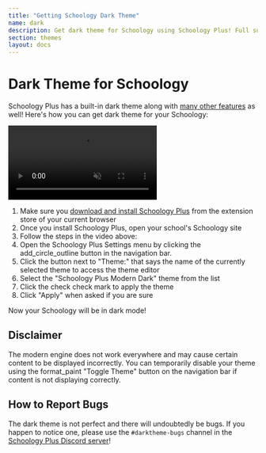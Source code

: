 ```yaml
---
title: "Getting Schoology Dark Theme"
name: dark
description: Get dark theme for Schoology using Schoology Plus! Full support for dark mode on every page in addition to dozens of other features!
section: themes
layout: docs
---
```


# Dark Theme for Schoology

Schoology Plus has a built-in dark theme along with [many other features](/features.md) as well! Here's how you can get dark theme for your Schoology:

<video autoplay muted loop>
  <source src="https://i.imgur.com/MNehXl0.mp4" type="video/mp4">
  Video tutorial for enabling Dark Theme for Schoology using the theme editor in Schoology Plus.
</video>


1. Make sure you [download and install Schoology Plus](/download.md) from the extension store of your current browser
2. Once you install Schoology Plus, open your school's Schoology site
3. Follow the steps in the video above:
4. Open the Schoology Plus Settings menu by clicking the <span class="material-icons">add_circle_outline</span> button in the navigation bar.
5. Click the button next to "Theme:" that says the name of the currently selected theme to access the theme editor
6. Select the "Schoology Plus Modern Dark" theme from the list
7. Click the <span class="material-icons">check</span> check mark to apply the theme
8. Click "Apply" when asked if you are sure

Now your Schoology will be in dark mode!

## Disclaimer
The modern engine does not work everywhere and may cause certain content to be displayed incorrectly. You can temporarily disable your theme using the <span class="material-icons">format_paint</span> "Toggle Theme" button on the navigation bar if content is not displaying correctly.

## How to Report Bugs

The dark theme is not perfect and there will undoubtedly be bugs. If you happen to notice one, please use the `#darktheme-bugs` channel in the [Schoology Plus Discord server](https://discord.schoologypl.us)!
